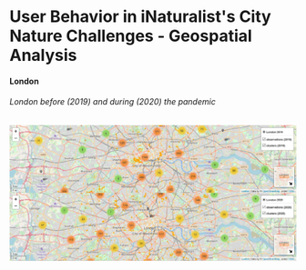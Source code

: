 # User Behavior in iNaturalist's City Nature Challenges - Geospatial Analysis 



#### London 

###### London before (2019) and during (2020) the pandemic

[![london_dualmap](/images/london_dual.PNG)](map_london_osm_dualmap.html)


